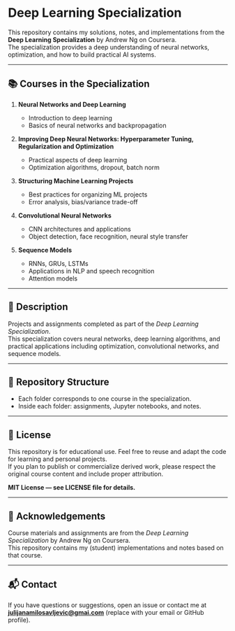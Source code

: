 # Deep Learning Specialization

This repository contains my solutions, notes, and implementations from the **Deep Learning Specialization** by Andrew Ng on Coursera.  
The specialization provides a deep understanding of neural networks, optimization, and how to build practical AI systems.

---

## 📚 Courses in the Specialization
1. **Neural Networks and Deep Learning**  
   - Introduction to deep learning  
   - Basics of neural networks and backpropagation  

2. **Improving Deep Neural Networks: Hyperparameter Tuning, Regularization and Optimization**  
   - Practical aspects of deep learning  
   - Optimization algorithms, dropout, batch norm  

3. **Structuring Machine Learning Projects**  
   - Best practices for organizing ML projects  
   - Error analysis, bias/variance trade-off  

4. **Convolutional Neural Networks**  
   - CNN architectures and applications  
   - Object detection, face recognition, neural style transfer  

5. **Sequence Models**  
   - RNNs, GRUs, LSTMs  
   - Applications in NLP and speech recognition  
   - Attention models  

---

## 🚀 Description
Projects and assignments completed as part of the *Deep Learning Specialization*.  
This specialization covers neural networks, deep learning algorithms, and practical applications including optimization, convolutional networks, and sequence models.

---

## 📂 Repository Structure
- Each folder corresponds to one course in the specialization.  
- Inside each folder: assignments, Jupyter notebooks, and notes.  

---

## 📜 License
This repository is for educational use. Feel free to reuse and adapt the code for learning and personal projects.  
If you plan to publish or commercialize derived work, please respect the original course content and include proper attribution.  

**MIT License — see LICENSE file for details.**

---

## 🙏 Acknowledgements
Course materials and assignments are from the *Deep Learning Specialization* by Andrew Ng on Coursera.  
This repository contains my (student) implementations and notes based on that course.

---

## 📬 Contact
If you have questions or suggestions, open an issue or contact me at **julijanamilosavljevic@gmai.com** (replace with your email or GitHub profile).
